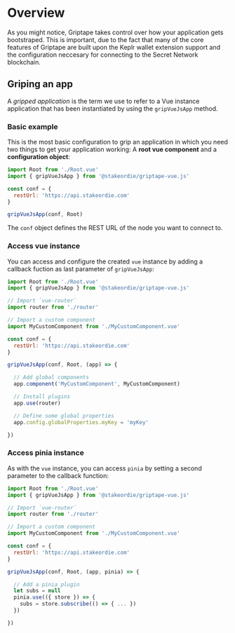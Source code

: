 # Overview

As you might notice, Griptape takes control over how your application gets bootstraped. This is important, due to the
fact that many of the core features of Griptape are built upon the Keplr wallet extension support and the configuration
neccesary for connecting to the Secret Network blockchain.

## Griping an app

A *gripped application* is the term we use to refer to a Vue instance application that has been instantiated by using
the `gripVueJsApp` method.

### Basic example

This is the most basic configuration to grip an application in which you need two things to get your application
working: A **root vue component** and a **configuration object**:

```js
import Root from './Root.vue'
import { gripVueJsApp } from '@stakeordie/griptape-vue.js'

const conf = {
  restUrl: 'https://api.stakeordie.com'
}

gripVueJsApp(conf, Root)
```

The `conf` object defines the REST URL of the node you want to connect to.

### Access vue instance

You can access and configure the created `vue` instance by adding a callback fuction as last parameter of
`gripVueJsApp`:

```js
import Root from './Root.vue'
import { gripVueJsApp } from '@stakeordie/griptape-vue.js'

// Import `vue-router`
import router from './router'

// Import a custom component
import MyCustomComponent from './MyCustomComponent.vue'

const conf = {
  restUrl: 'https://api.stakeordie.com'
}

gripVueJsApp(conf, Root, (app) => {

  // Add global components
  app.component('MyCustomComponent', MyCustomComponent)

  // Install plugins
  app.use(router)

  // Define some global properties
  app.config.globalProperties.myKey = 'myKey'

})
```

### Access pinia instance

As with the `vue` instance, you can access `pinia` by setting a second parameter to the callback function:

```js
import Root from './Root.vue'
import { gripVueJsApp } from '@stakeordie/griptape-vue.js'

// Import `vue-router`
import router from './router'

// Import a custom component
import MyCustomComponent from './MyCustomComponent.vue'

const conf = {
  restUrl: 'https://api.stakeordie.com'
}

gripVueJsApp(conf, Root, (app, pinia) => {

  // Add a pinia plugin
  let subs = null
  pinia.use(({ store }) => {
    subs = store.subscribe(() => { ... })
  })

})
```
